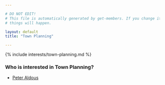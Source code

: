 ```yaml
---

# DO NOT EDIT!
# This file is automatically generated by get-members. If you change it, bad
# things will happen.

layout: default
title: "Town Planning"

---
```


{% include interests/town-planning.md %}

### Who is interested in Town Planning?


* [Peter Aldous](members/peter-aldous.html)
